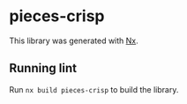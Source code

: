 # pieces-crisp

This library was generated with [Nx](https://nx.dev).

## Running lint

Run `nx build pieces-crisp` to build the library.
